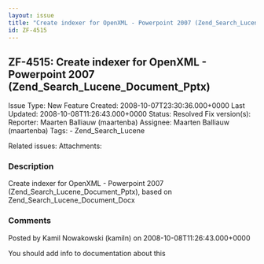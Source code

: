 ```yaml
---
layout: issue
title: "Create indexer for OpenXML - Powerpoint 2007 (Zend_Search_Lucene_Document_Pptx)"
id: ZF-4515
---
```


ZF-4515: Create indexer for OpenXML - Powerpoint 2007 (Zend\_Search\_Lucene\_Document\_Pptx)
--------------------------------------------------------------------------------------------

 Issue Type: New Feature Created: 2008-10-07T23:30:36.000+0000 Last Updated: 2008-10-08T11:26:43.000+0000 Status: Resolved Fix version(s): 
 Reporter:  Maarten Balliauw (maartenba)  Assignee:  Maarten Balliauw (maartenba)  Tags: - Zend\_Search\_Lucene
 
 Related issues: 
 Attachments: 
### Description

Create indexer for OpenXML - Powerpoint 2007 (Zend\_Search\_Lucene\_Document\_Pptx), based on Zend\_Search\_Lucene\_Document\_Docx

 

 

### Comments

Posted by Kamil Nowakowski (kamiln) on 2008-10-08T11:26:43.000+0000

You should add info to documentation about this

 

 